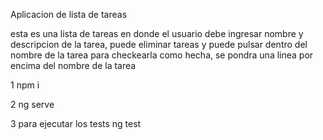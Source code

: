 Aplicacion de lista de tareas

esta es una lista de tareas en donde el usuario debe ingresar nombre y descripcion de la tarea, puede eliminar tareas y puede pulsar dentro del nombre de la tarea para checkearla como hecha, se pondra una linea por encima del nombre de la tarea

1 npm i

2 ng serve

3 para ejecutar los tests ng test